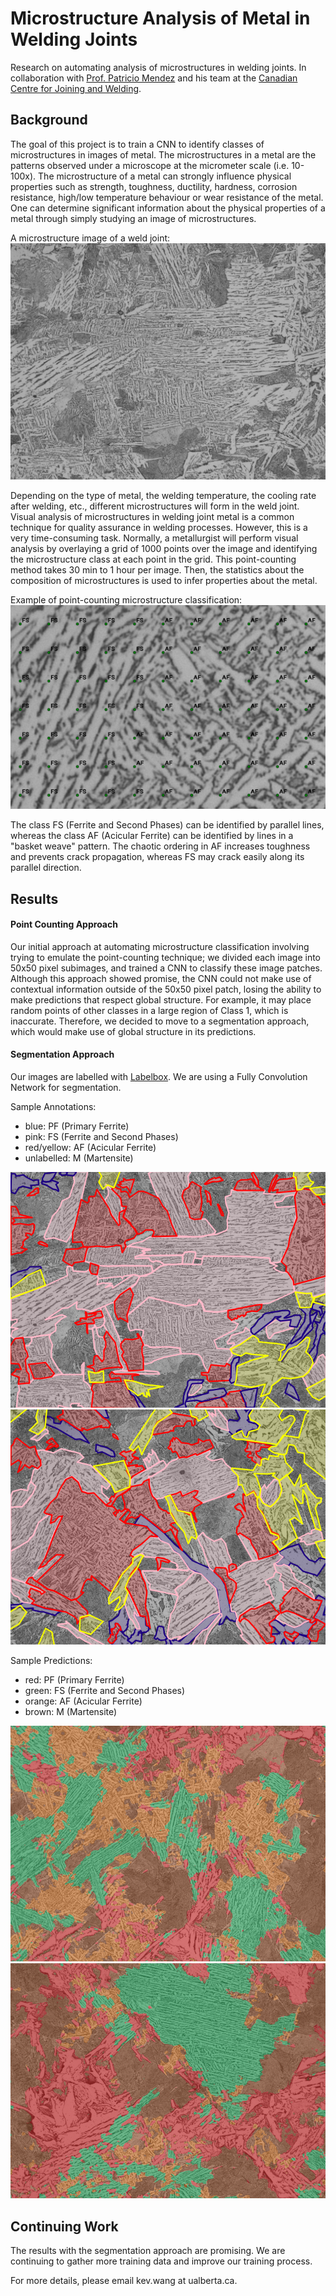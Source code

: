 # Microstructure Analysis of Metal in Welding Joints

Research on automating analysis of microstructures in welding joints. In collaboration with [Prof. Patricio Mendez](https://sites.ualberta.ca/~ccwj/people/professors/mendez/) and his team at the [Canadian Centre for Joining and Welding](https://sites.ualberta.ca/~ccwj/).

## Background
The goal of this project is to train a CNN to identify classes of microstructures in images of metal. The microstructures in a metal are the patterns observed under a microscope at the micrometer scale (i.e. 10-100x). The microstructure of a metal can strongly influence physical properties such as strength, toughness, ductility, hardness, corrosion resistance, high/low temperature behaviour or wear resistance of the metal. One can determine significant information about the physical properties of a metal through simply studying an image of microstructures. 

A microstructure image of a weld joint:
![microstructures](https://github.com/kevwang1/Welding-Microstructures-Classification/blob/master/Sample_Data/Segmentation_Images/Image_1.jpg)

Depending on the type of metal, the welding temperature, the cooling rate after welding, etc., different microstructures will form in the weld joint. Visual analysis of microstructures in welding joint metal is a common technique for quality assurance in welding processes. However, this is a very time-consuming task. Normally, a metallurgist will perform visual analysis by overlaying a grid of 1000 points over the image and identifying the microstructure class at each point in the grid. This point-counting method takes 30 min to 1 hour per image. Then, the statistics about the composition of microstructures is used to infer properties about the metal.

Example of point-counting microstructure classification:
![point counting](https://github.com/kevwang1/Welding-Microstructures-Classification/blob/master/Sample_Data/Point_Counting_Images/Example.png)

The class FS (Ferrite and Second Phases) can be identified by parallel lines, whereas the class AF (Acicular Ferrite) can be identified by lines in a "basket weave" pattern. The chaotic ordering in AF increases toughness and prevents crack propagation, whereas FS may crack easily along its parallel direction.

## Results

#### Point Counting Approach
Our initial approach at automating microstructure classification involving trying to emulate the point-counting technique; we divided each image into 50x50 pixel subimages, and trained a CNN to classify these image patches. Although this approach showed promise, the CNN could not make use of contextual information outside of the 50x50 pixel patch, losing the ability to make predictions that respect global structure. For example, it may place random points of other classes in a large region of Class 1, which is inaccurate. Therefore, we decided to move to a segmentation approach, which would make use of global structure in its predictions.

#### Segmentation Approach
Our images are labelled with [Labelbox](https://labelbox.com/). We are using a Fully Convolution Network for segmentation.

Sample Annotations:
- blue: PF (Primary Ferrite)
- pink: FS (Ferrite and Second Phases)
- red/yellow: AF (Acicular Ferrite)
- unlabelled: M (Martensite)

![annotation 1](https://github.com/kevwang1/Welding-Microstructures-Classification/blob/master/Sample_Data/Segmentation_Annotations/Image_1.png)
![annotation_2](https://github.com/kevwang1/Welding-Microstructures-Classification/blob/master/Sample_Data/Segmentation_Annotations/Image_2.png)

Sample Predictions:
- red: PF (Primary Ferrite)
- green: FS (Ferrite and Second Phases)
- orange: AF (Acicular Ferrite)
- brown: M (Martensite)

![prediction 1](https://github.com/kevwang1/Welding-Microstructures-Classification/blob/master/Sample_Data/Segmentation_Predictions/Image_1.png)
![prediction 2](https://github.com/kevwang1/Welding-Microstructures-Classification/blob/master/Sample_Data/Segmentation_Predictions/Image_2.png)

## Continuing Work
The results with the segmentation approach are promising. We are continuing to gather more training data and improve our training process.

For more details, please email kev.wang at ualberta.ca.
